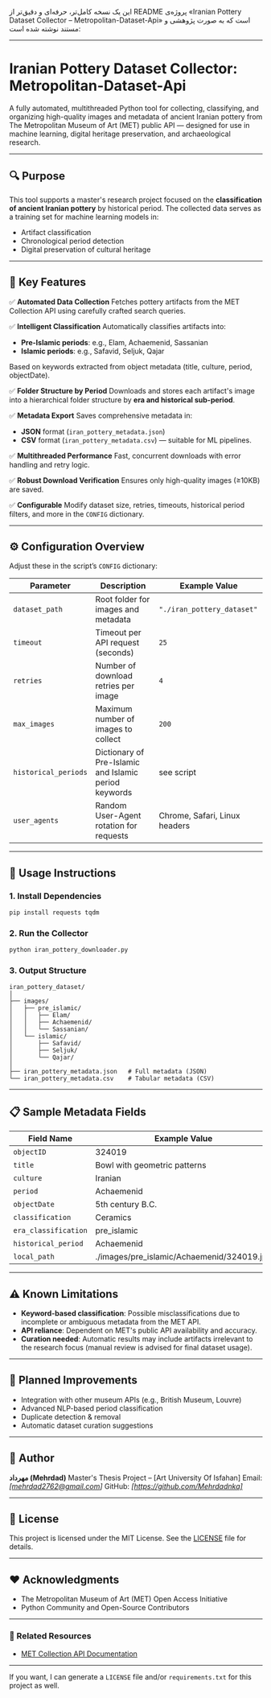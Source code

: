 این یک نسخه کامل‌تر، حرفه‌ای و دقیق‌تر از README پروژه‌ی «Iranian Pottery Dataset Collector – Metropolitan-Dataset-Api» است که به صورت پژوهشی و مستند نوشته شده است:

---

# Iranian Pottery Dataset Collector: Metropolitan-Dataset-Api

A fully automated, multithreaded Python tool for collecting, classifying, and organizing high-quality images and metadata of ancient Iranian pottery from The Metropolitan Museum of Art (MET) public API — designed for use in machine learning, digital heritage preservation, and archaeological research.

---

## 🔍 Purpose

This tool supports a master's research project focused on the **classification of ancient Iranian pottery** by historical period. The collected data serves as a training set for machine learning models in:

* Artifact classification
* Chronological period detection
* Digital preservation of cultural heritage

---

## 🎯 Key Features

✅ **Automated Data Collection**
Fetches pottery artifacts from the MET Collection API using carefully crafted search queries.

✅ **Intelligent Classification**
Automatically classifies artifacts into:

* **Pre-Islamic periods**: e.g., Elam, Achaemenid, Sassanian
* **Islamic periods**: e.g., Safavid, Seljuk, Qajar

Based on keywords extracted from object metadata (title, culture, period, objectDate).

✅ **Folder Structure by Period**
Downloads and stores each artifact's image into a hierarchical folder structure by **era and historical sub-period**.

✅ **Metadata Export**
Saves comprehensive metadata in:

* **JSON** format (`iran_pottery_metadata.json`)
* **CSV** format (`iran_pottery_metadata.csv`) — suitable for ML pipelines.

✅ **Multithreaded Performance**
Fast, concurrent downloads with error handling and retry logic.

✅ **Robust Download Verification**
Ensures only high-quality images (≥10KB) are saved.

✅ **Configurable**
Modify dataset size, retries, timeouts, historical period filters, and more in the `CONFIG` dictionary.

---

## ⚙️ Configuration Overview

Adjust these in the script’s `CONFIG` dictionary:

| Parameter            | Description                                           | Example Value                 |
| -------------------- | ----------------------------------------------------- | ----------------------------- |
| `dataset_path`       | Root folder for images and metadata                   | `"./iran_pottery_dataset"`    |
| `timeout`            | Timeout per API request (seconds)                     | `25`                          |
| `retries`            | Number of download retries per image                  | `4`                           |
| `max_images`         | Maximum number of images to collect                   | `200`                         |
| `historical_periods` | Dictionary of Pre-Islamic and Islamic period keywords | see script                    |
| `user_agents`        | Random User-Agent rotation for requests               | Chrome, Safari, Linux headers |

---

## 🚀 Usage Instructions

### 1. Install Dependencies

```bash
pip install requests tqdm
```

### 2. Run the Collector

```bash
python iran_pottery_downloader.py
```

### 3. Output Structure

```
iran_pottery_dataset/
│
├── images/
│   ├── pre_islamic/
│   │   ├── Elam/
│   │   ├── Achaemenid/
│   │   └── Sassanian/
│   └── islamic/
│       ├── Safavid/
│       ├── Seljuk/
│       └── Qajar/
│
├── iran_pottery_metadata.json   # Full metadata (JSON)
└── iran_pottery_metadata.csv    # Tabular metadata (CSV)
```

---

## 📋 Sample Metadata Fields

| Field Name           | Example Value                               |
| -------------------- | ------------------------------------------- |
| `objectID`           | 324019                                      |
| `title`              | Bowl with geometric patterns                |
| `culture`            | Iranian                                     |
| `period`             | Achaemenid                                  |
| `objectDate`         | 5th century B.C.                            |
| `classification`     | Ceramics                                    |
| `era_classification` | pre\_islamic                                |
| `historical_period`  | Achaemenid                                  |
| `local_path`         | ./images/pre\_islamic/Achaemenid/324019.jpg |

---

## ⚠️ Known Limitations

* **Keyword-based classification**: Possible misclassifications due to incomplete or ambiguous metadata from the MET API.
* **API reliance**: Dependent on MET's public API availability and accuracy.
* **Curation needed**: Automatic results may include artifacts irrelevant to the research focus (manual review is advised for final dataset usage).

---

## 🧩 Planned Improvements

* Integration with other museum APIs (e.g., British Museum, Louvre)
* Advanced NLP-based period classification
* Duplicate detection & removal
* Automatic dataset curation suggestions

---

## 👤 Author

**مهرداد (Mehrdad)**
Master's Thesis Project – \[Art University Of Isfahan]
Email: *\[mehrdad2762@gmail.com]*
GitHub: *\[https://github.com/Mehrdadnka]*

---

## 📜 License

This project is licensed under the MIT License.
See the [LICENSE](LICENSE) file for details.

---

## ❤️ Acknowledgments

* The Metropolitan Museum of Art (MET) Open Access Initiative
* Python Community and Open-Source Contributors

---

### 🔗 Related Resources

* [MET Collection API Documentation](https://metmuseum.github.io/)

---

If you want, I can generate a `LICENSE` file and/or `requirements.txt` for this project as well.
